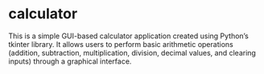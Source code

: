 # calculator
This is a simple GUI-based calculator application created using Python’s tkinter library. It allows users to perform basic arithmetic operations (addition, subtraction, multiplication, division, decimal values, and clearing inputs) through a graphical interface.
